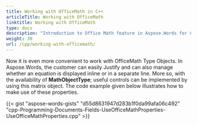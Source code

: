 ```yaml
---
title: Working with OfficeMath in C++
articleTitle: Working with OfficeMath
linktitle: Working with OfficeMath
type: docs
description: "Introduction to Office Math feature in Aspose.Words for C++."
weight: 30
url: /cpp/working-with-officemath/
---
```


Now it is even more convenient to work with OfficeMath Type Objects. In Aspose.Words, the customer can easily Justify and can also manage whether an equation is displayed inline or in a separate line. More so, with the availability of **MathObjectType**; useful controls can be implemented by using this matrix object. The code example given below illustrates how to make use of these properties.

{{< gist "aspose-words-gists" "d55d8631947d283b1f0da99afa06c492" "cpp-Programming-Documents-Fields-UseOfficeMathProperties-UseOfficeMathProperties.cpp" >}}
